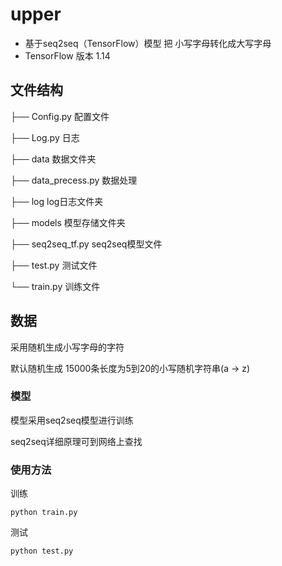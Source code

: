 # upper

- 基于seq2seq（TensorFlow）模型 把 小写字母转化成大写字母
- TensorFlow 版本 1.14



## 文件结构

├── Config.py              配置文件

├── Log.py                   日志

├── data                       数据文件夹

├── data_precess.py   数据处理

├── log                          log日志文件夹

├── models                  模型存储文件夹

├── seq2seq_tf.py       seq2seq模型文件

├── test.py                    测试文件

└── train.py                 训练文件



## 数据

采用随机生成小写字母的字符

默认随机生成 15000条长度为5到20的小写随机字符串(a -> z)



### 模型

模型采用seq2seq模型进行训练

seq2seq详细原理可到网络上查找



### 使用方法

训练

```
python train.py 
```

测试

```
python test.py
```





